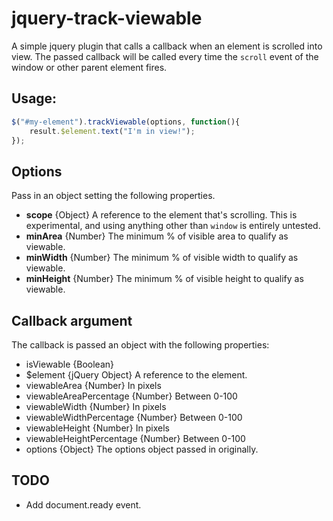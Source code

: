 # jquery-track-viewable
A simple jquery plugin that calls a callback when an element is scrolled into view. The passed callback will be called every time the `scroll` event of the window or other parent element fires.

## Usage:
```javascript
$("#my-element").trackViewable(options, function(){
    result.$element.text("I'm in view!");
});
```

## Options
Pass in an object setting the following properties.
- **scope** {Object} A reference to the element that's scrolling. This is experimental, and using anything other than `window` is entirely untested.
- **minArea** {Number} The minimum % of visible area to qualify as viewable.
- **minWidth** {Number} The minimum % of visible width to qualify as viewable.
- **minHeight** {Number} The minimum % of visible height to qualify as viewable.

## Callback argument
The callback is passed an object with the following properties:
- isViewable {Boolean}
- $element {jQuery Object} A reference to the element.
- viewableArea {Number} In pixels
- viewableAreaPercentage {Number} Between 0-100
- viewableWidth {Number} In pixels
- viewableWidthPercentage {Number} Between 0-100
- viewableHeight {Number} In pixels
- viewableHeightPercentage {Number} Between 0-100
- options {Object} The options object passed in originally.

## TODO
- Add document.ready event.
